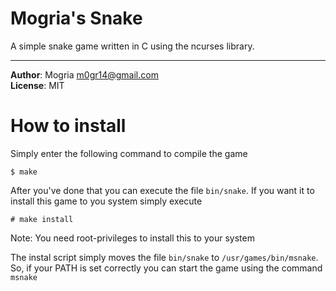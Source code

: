 # Mogria's Snake

A simple snake game written in C using the ncurses library.

***

**Author**:  Mogria <m0gr14@gmail.com>  
**License**: MIT

# How to install

Simply enter the following command to compile the game

    $ make

After you've done that you can execute the file `bin/snake`.
If you want it to install this game to you system simply execute

    # make install

Note: You need root-privileges to install this to your system  

The instal script simply moves the file `bin/snake` to `/usr/games/bin/msnake`.
So, if your PATH is set correctly you can start the game using the command `msnake`


